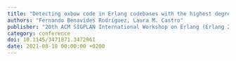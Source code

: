 ```yaml
---
title: "Detecting oxbow code in Erlang codebases with the highest degree of certainty"
authors: "Fernando Benavides Rodríguez, Laura M. Castro"
publisher: "20th ACM SIGPLAN International Workshop on Erlang (Erlang 2021)"
category: conference
doi: 10.1145/3471871.3472961
date: 2021-08-18 00:00:00 +0200
---
```

